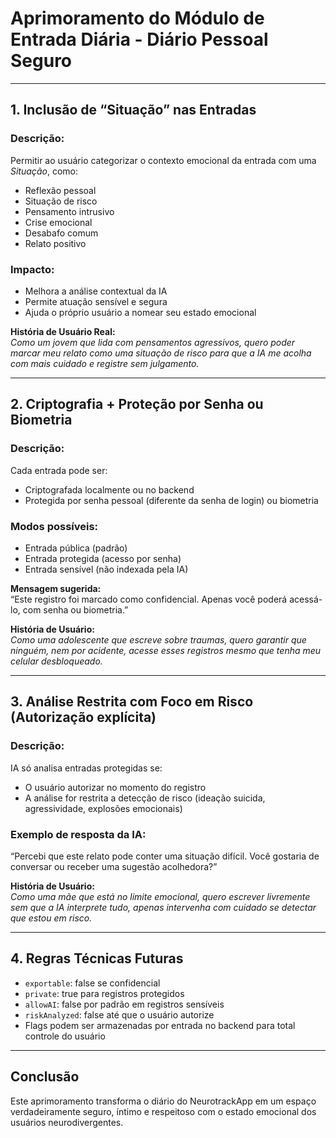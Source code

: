 # Aprimoramento do Módulo de Entrada Diária - Diário Pessoal Seguro

---

## 1. Inclusão de “Situação” nas Entradas

### Descrição:
Permitir ao usuário categorizar o contexto emocional da entrada com uma *Situação*, como:
- Reflexão pessoal
- Situação de risco
- Pensamento intrusivo
- Crise emocional
- Desabafo comum
- Relato positivo

### Impacto:
- Melhora a análise contextual da IA
- Permite atuação sensível e segura
- Ajuda o próprio usuário a nomear seu estado emocional

**História de Usuário Real:**  
*Como um jovem que lida com pensamentos agressivos, quero poder marcar meu relato como uma situação de risco para que a IA me acolha com mais cuidado e registre sem julgamento.*

---

## 2. Criptografia + Proteção por Senha ou Biometria

### Descrição:
Cada entrada pode ser:
- Criptografada localmente ou no backend
- Protegida por senha pessoal (diferente da senha de login) ou biometria

### Modos possíveis:
- Entrada pública (padrão)
- Entrada protegida (acesso por senha)
- Entrada sensível (não indexada pela IA)

**Mensagem sugerida:**  
“Este registro foi marcado como confidencial. Apenas você poderá acessá-lo, com senha ou biometria.”

**História de Usuário:**  
*Como uma adolescente que escreve sobre traumas, quero garantir que ninguém, nem por acidente, acesse esses registros mesmo que tenha meu celular desbloqueado.*

---

## 3. Análise Restrita com Foco em Risco (Autorização explícita)

### Descrição:
IA só analisa entradas protegidas se:
- O usuário autorizar no momento do registro
- A análise for restrita a detecção de risco (ideação suicida, agressividade, explosões emocionais)

### Exemplo de resposta da IA:
“Percebi que este relato pode conter uma situação difícil. Você gostaria de conversar ou receber uma sugestão acolhedora?”

**História de Usuário:**  
*Como uma mãe que está no limite emocional, quero escrever livremente sem que a IA interprete tudo, apenas intervenha com cuidado se detectar que estou em risco.*

---

## 4. Regras Técnicas Futuras

- `exportable`: false se confidencial
- `private`: true para registros protegidos
- `allowAI`: false por padrão em registros sensíveis
- `riskAnalyzed`: false até que o usuário autorize
- Flags podem ser armazenadas por entrada no backend para total controle do usuário

---

## Conclusão

Este aprimoramento transforma o diário do NeurotrackApp em um espaço verdadeiramente seguro, íntimo e respeitoso com o estado emocional dos usuários neurodivergentes.